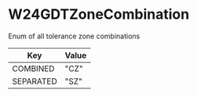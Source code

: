 # W24GDTZoneCombination
Enum of all tolerance zone combinations

| Key                           | Value     |
|-------------------------------|-----------|
| COMBINED                      | "CZ"      |
| SEPARATED                     | "SZ"      |
